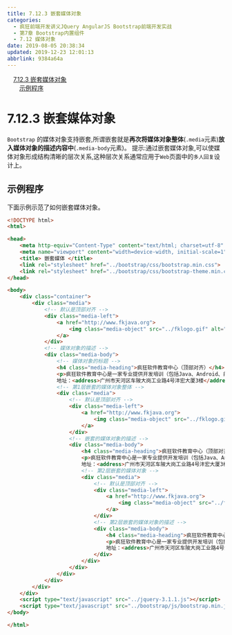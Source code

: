 ```yaml
---
title: 7.12.3 嵌套媒体对象
categories: 
  - 疯狂前端开发讲义JQuery AngularJS Bootstrap前端开发实战
  - 第7章 Bootstrap内置组件
  - 7.12 媒体对象
date: 2019-08-05 20:38:34
updated: 2019-12-23 12:01:13
abbrlink: 9384a64a
---
```

<div id='my_toc'><a href="/JavaReadingNotes/9384a64a/#7-12-3-嵌套媒体对象" class="header_1">7.12.3 嵌套媒体对象</a>&nbsp;<br><a href="/JavaReadingNotes/9384a64a/#示例程序" class="header_2">示例程序</a>&nbsp;<br></div>
<style>.header_1{margin-left: 1em;}.header_2{margin-left: 2em;}.header_3{margin-left: 3em;}.header_4{margin-left: 4em;}.header_5{margin-left: 5em;}.header_6{margin-left: 6em;}</style>
<!--more-->
<script>if (navigator.platform.search('arm')==-1){document.getElementById('my_toc').style.display = 'none';}var e,p = document.getElementsByTagName('p');while (p.length>0) {e = p[0];e.parentElement.removeChild(e);}</script>

<!--end-->
<!--SSTStart-->
# 7.12.3 嵌套媒体对象 #
`Bootstrap` 的媒体对象支持嵌套,所谓嵌套就是**再次将媒体对象整体**(`.media`元素)**放入媒体对象的描述内容中**(`.media-body`元素)。
提示:通过嵌套媒体对象,可以使媒体对象形成结构清晰的层次关系,这种层次关系通常应用于`Web`页面中的`多人回复`设计上。
<!--SSTStop-->
## 示例程序 ##
下面示例示范了如何嵌套媒体对象。
```html
<!DOCTYPE html>
<html>

<head>
    <meta http-equiv="Content-Type" content="text/html; charset=utf-8" />
    <meta name="viewport" content="width=device-width, initial-scale=1">
    <title> 嵌套媒体 </title>
    <link rel="stylesheet" href="../bootstrap/css/bootstrap.min.css">
    <link rel="stylesheet" href="../bootstrap/css/bootstrap-theme.min.css">
</head>

<body>
    <div class="container">
        <div class="media">
            <!-- 默认是顶部对齐 -->
            <div class="media-left">
                <a href="http://www.fkjava.org">
                    <img class="media-object" src="../fklogo.gif" alt="疯狂软件">
                </a>
            </div>
            <!-- 媒体对象的描述 -->
            <div class="media-body">
                <!-- 媒体对象的标题 -->
                <h4 class="media-heading">疯狂软件教育中心（顶部对齐）</h4>
                <p>疯狂软件教育中心是一家专业提供开发培训（包括Java、Android、前端、iOS等课程）的培训机构。</p>
                地址：<address>广州市天河区车陂大岗工业路4号沣宏大厦3楼</address>
                <!-- 第1层嵌套的媒体对象整体 -->
                <div class="media">
                    <!-- 默认是顶部对齐 -->
                    <div class="media-left">
                        <a href="http://www.fkjava.org">
                            <img class="media-object" src="../fklogo.gif" alt="疯狂软件">
                        </a>
                    </div>
                    <!-- 嵌套的媒体对象的描述 -->
                    <div class="media-body">
                        <h4 class="media-heading">疯狂软件教育中心（顶部对齐）</h4>
                        <p>疯狂软件教育中心是一家专业提供开发培训（包括Java、Android、前端、iOS等课程）的培训机构。</p>
                        地址：<address>广州市天河区车陂大岗工业路4号沣宏大厦3楼</address>
                        <!-- 第2层嵌套的媒体对象 -->
                        <div class="media">
                            <!-- 默认是顶部对齐 -->
                            <div class="media-left">
                                <a href="http://www.fkjava.org">
                                    <img class="media-object" src="../fklogo.gif" alt="疯狂软件">
                                </a>
                            </div>
                            <!-- 第2层嵌套的媒体对象的描述 -->
                            <div class="media-body">
                                <h4 class="media-heading">疯狂软件教育中心（顶部对齐）</h4>
                                <p>疯狂软件教育中心是一家专业提供开发培训（包括Java、Android、前端、iOS等课程）的培训机构。</p>
                                地址：<address>广州市天河区车陂大岗工业路4号沣宏大厦3楼</address>
                            </div>
                        </div>
                    </div>
                </div>
            </div>
        </div>
    </div>
    <script type="text/javascript" src="../jquery-3.1.1.js"></script>
    <script type="text/javascript" src="../bootstrap/js/bootstrap.min.js"></script>
</body>

</html>
```


